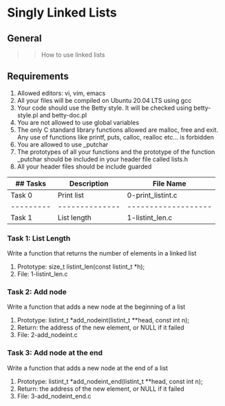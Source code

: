 # Singly Linked Lists

## General
>> How to use linked lists

## Requirements 
1. Allowed editors: vi, vim, emacs
2. All your files will be compiled on Ubuntu 20.04 LTS using gcc
3. Your code should use the Betty style. It will be checked using betty-style.pl and betty-doc.pl
4. You are not allowed to use global variables
5. The only C standard library functions allowed are malloc, free and exit. Any use of functions like printf, puts, calloc, realloc etc… is forbidden
6. You are allowed to use _putchar
7. The prototypes of all your functions and the prototype of the function _putchar should be included in your header file called lists.h
8. All your header files should be include guarded

|## Tasks   |  Description    |     File Name       |
|---------  |  -----------    | ------------------- |
| Task 0    | Print list      | 0-print_listint.c   |
|---------  | --------------  | ------------------- |
| Task 1    | List length     | 1-listint_len.c     |
### Task 1: List Length
Write a function that returns the number of elements in a linked list
1. Prototype: size_t listint_len(const listint_t *h);
2. File: 1-listint_len.c

### Task 2: Add node
Write a function that adds a new node at the beginning of a list
1. Prototype: listint_t *add_nodeint(listint_t **head, const int n);
2. Return: the address of the new element, or NULL if it failed
3. File: 2-add_nodeint.c

### Task 3: Add node at the end
Write a function that adds a new node at the end of a list
1. Prototype: listint_t *add_nodeint_end(listint_t **head, const int n);
2. Return: the address of the new element, or NULL if it failed
3. File: 3-add_nodeint_end.c
